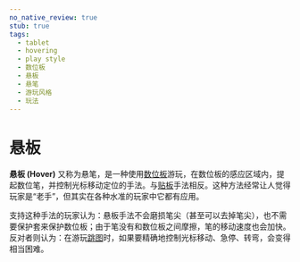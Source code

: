 ```yaml
---
no_native_review: true
stub: true
tags:
  - tablet
  - hovering
  - play style
  - 数位板
  - 悬板
  - 悬笔
  - 游玩风格
  - 玩法
---
```


# 悬板

**悬板 (Hover)** 又称为悬笔，是一种使用[数位板](/wiki/Gameplay/Input_device/Graphics_tablet)游玩，在数位板的感应区域内，提起数位笔，并控制光标移动定位的手法。与[贴板](/wiki/Gameplay/Play_style/Drag)手法相反。这种方法经常让人觉得玩家是“老手”，但其实在各种水准的玩家中它都有应用。

支持这种手法的玩家认为：悬板手法不会磨损笔尖（甚至可以去掉笔尖），也不需要保护套来保护数位板；由于笔没有和数位板之间摩擦，笔的移动速度也会加快。反对者则认为：在游玩[跳图](/wiki/Beatmap/Pattern/osu!/Jump)时，如果要精确地控制光标移动、急停、转弯，会变得相当困难。
